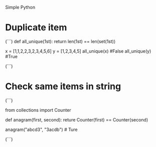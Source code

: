 Simple Python

# Duplicate item

(```)
def all_unique(1st):
	return len(1st) == len(set(1st))

x = [1,1,2,2,3,2,3,4,5,6]
y = [1,2,3,4,5]
all_unique(x) #False
all_unique(y) #True

(```)

# Check same items in string

(```)

from collections import Counter

def anagram(first, second):
	reture Counter(first) == Counter(second)

anagram("abcd3", "3acdb") # Ture

(```)